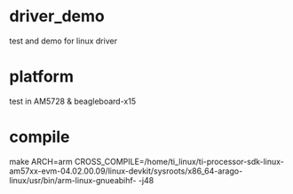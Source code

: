 # driver_demo
test and demo for linux driver

# platform
test in AM5728 & beagleboard-x15

# compile
make ARCH=arm CROSS_COMPILE=/home/ti_linux/ti-processor-sdk-linux-am57xx-evm-04.02.00.09/linux-devkit/sysroots/x86_64-arago-linux/usr/bin/arm-linux-gnueabihf- -j48

